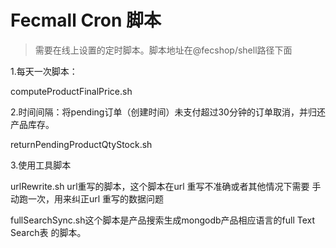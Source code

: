 Fecmall Cron 脚本
===============

> 需要在线上设置的定时脚本。脚本地址在@fecshop/shell路径下面



1.每天一次脚本：

computeProductFinalPrice.sh

2.时间间隔：将pending订单（创建时间）未支付超过30分钟的订单取消，并归还产品库存。

returnPendingProductQtyStock.sh

3.使用工具脚本

urlRewrite.sh url重写的脚本，这个脚本在url 重写不准确或者其他情况下需要
手动跑一次，用来纠正url 重写的数据问题

fullSearchSync.sh这个脚本是产品搜索生成mongodb产品相应语言的full Text Search表
的脚本。











